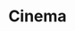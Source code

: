 ---
title: Cinema
summary: My thoughts on movies and TV shows.
description: As a mofie buff, I have a lot to say about movies and TV shows. Here are some of my thoughts.
---